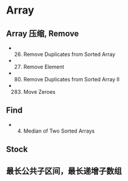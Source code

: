 # Array
## Array 压缩, Remove
- 26. Remove Duplicates from Sorted Array
- 27. Remove Element
- 80. Remove Duplicates from Sorted Array II
- 283. Move Zeroes

## Find
- 4. Median of Two Sorted Arrays

## Stock




## 最长公共子区间，最长递增子数组




